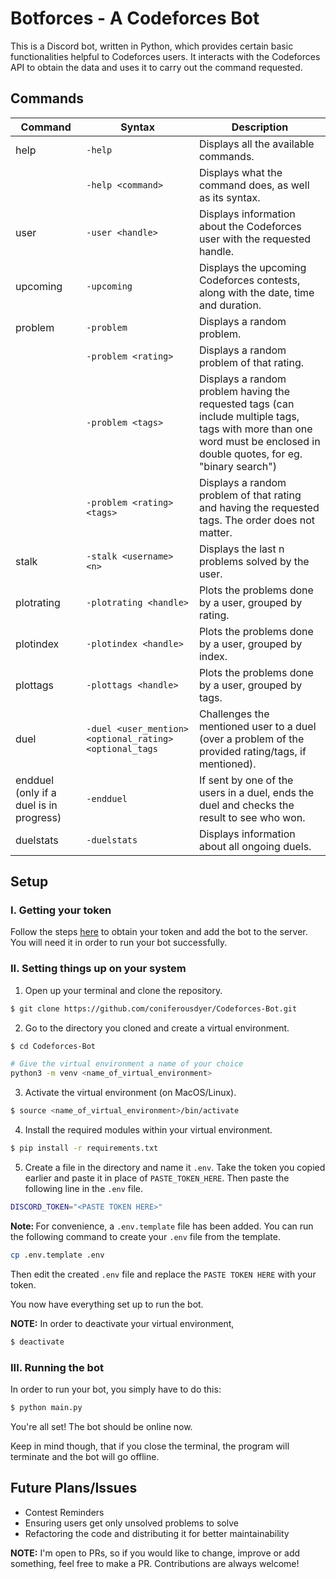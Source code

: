 # Botforces - A Codeforces Bot

This is a Discord bot, written in Python, which provides certain basic functionalities helpful to Codeforces users. It interacts with the Codeforces API to obtain the data and uses it to carry out the command requested.

## Commands

|Command|Syntax|Description|
|-------|------|-----------|
|help|`-help`|Displays all the available commands.|
||`-help <command>`|Displays what the command does, as well as its syntax.
user|`-user <handle>`|Displays information about the Codeforces user with the requested handle.
|upcoming|`-upcoming`|Displays the upcoming Codeforces contests, along with the date, time and duration.
|problem|`-problem`|Displays a random problem.
||`-problem <rating>`|Displays a random problem of that rating.
||`-problem <tags>`|Displays a random problem having the requested tags (can include multiple tags, tags with more than one word must be enclosed in double quotes, for eg. "binary search")
||`-problem <rating> <tags>`|Displays a random problem of that rating and having the requested tags. The order does not matter.
|stalk|`-stalk <username> <n>`|Displays the last n problems solved by the user.
|plotrating|`-plotrating <handle>`|Plots the problems done by a user, grouped by rating.
|plotindex|`-plotindex <handle>`|Plots the problems done by a user, grouped by index.
|plottags|`-plottags <handle>`|Plots the problems done by a user, grouped by tags.
|duel|`-duel <user_mention> <optional_rating> <optional_tags`|Challenges the mentioned user to a duel (over a problem of the provided rating/tags, if mentioned).
|endduel (only if a duel is in progress)|`-endduel`|If sent by one of the users in a duel, ends the duel and checks the result to see who won.
|duelstats|`-duelstats`|Displays information about all ongoing duels.

## Setup

### I. Getting your token

Follow the steps <a href="https://github.com/reactiflux/discord-irc/wiki/Creating-a-discord-bot-&-getting-a-token">here</a> to obtain your token and add the bot to the server. You will need it in order to run your bot successfully.

### II. Setting things up on your system

1. Open up your terminal and clone the repository.

```bash
$ git clone https://github.com/coniferousdyer/Codeforces-Bot.git
```

2. Go to the directory you cloned and create a virtual environment.

```bash
$ cd Codeforces-Bot

# Give the virtual environment a name of your choice
python3 -m venv <name_of_virtual_environment>
```

3. Activate the virtual environment (on MacOS/Linux).

```bash
$ source <name_of_virtual_environment>/bin/activate
```

4. Install the required modules within your virtual environment.

```bash
$ pip install -r requirements.txt
```

5. Create a file in the directory and name it `.env`. Take the token you copied earlier and paste it in place of `PASTE_TOKEN_HERE`. Then paste the following line in the `.env` file.

```bash
DISCORD_TOKEN="<PASTE TOKEN HERE>"
```

<b>Note: </b>For convenience, a `.env.template` file has been added. You can run the following command to create your `.env` file from the template.
```bash
cp .env.template .env
```
Then edit the created `.env` file and replace the `PASTE TOKEN HERE` with your token.

You now have everything set up to run the bot.

<b>NOTE:</b> In order to deactivate your virtual environment,

```bash
$ deactivate
```

### III. Running the bot

In order to run your bot, you simply have to do this:

```bash
$ python main.py
```

You're all set! The bot should be online now. 

Keep in mind though, that if you close the terminal, the program will terminate and the bot will go offline.

## Future Plans/Issues

* Contest Reminders
* Ensuring users get only unsolved problems to solve
* Refactoring the code and distributing it for better maintainability

<b>NOTE:</b> I'm open to PRs, so if you would like to change, improve or add something, feel free to make a PR. Contributions are always welcome!


